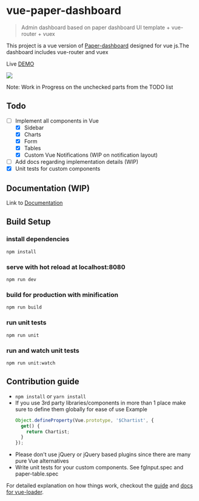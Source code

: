 # vue-paper-dashboard

> Admin dashboard based on paper dashboard UI template + vue-router + vuex

This project is a vue version of [Paper-dashboard](https://www.creative-tim.com/product/paper-dashboard)
designed for vue js.The dashboard includes vue-router and vuex

Live [DEMO](https://cristijora.github.io/vue-paper-dashboard)

![](http://i.imgur.com/3iC1hOs.gif)

Note: Work in Progress on the unchecked parts from the TODO list
## Todo
* [ ] Implement all components in Vue
  * [x] Sidebar
  * [x] Charts
  * [x] Form
  * [x] Tables
  * [x] Custom Vue Notifications (WIP on notification layout)
* [ ] Add docs regarding implementation details (WIP)
* [x] Unit tests for custom components

## Documentation (WIP)
Link to [Documentation](https://cristijora.github.io/vue-paper-dashboard-docs/#/)

## Build Setup

### install dependencies
`npm install`
### serve with hot reload at localhost:8080
`npm run dev`
### build for production with minification
`npm run build`
### run unit tests
`npm run unit`
### run and watch unit tests
`npm run unit:watch`

## Contribution guide
* `npm install` or `yarn install`
* If you use 3rd party libraries/components in more than 1 place make sure to define them globally for ease of use
  Example
  ```js
  Object.defineProperty(Vue.prototype, '$Chartist', {
    get() {
      return Chartist;
    }
  });
  ```
* Please don't use jQuery or jQuery based plugins since there are many pure Vue alternatives  
* Write unit tests for your custom components. See fgInput.spec and paper-table.spec

For detailed explanation on how things work, checkout the [guide](http://vuejs-templates.github.io/webpack/) and [docs for vue-loader](http://vuejs.github.io/vue-loader).
